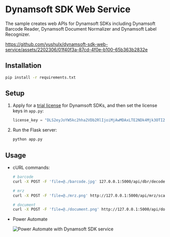 # Dynamsoft SDK Web Service
The sample creates web APIs for Dynamsoft SDKs including Dynamsoft Barcode Reader, Dynamsoft Document Normalizer and Dynamsoft Label Recognizer. 

https://github.com/yushulx/dynamsoft-sdk-web-service/assets/2202306/01f40f3a-87cd-4f0e-b100-65b363b2832e

## Installation
```bash
pip install -r requirements.txt
```

## Setup
1. Apply for a [trial license](https://www.dynamsoft.com/customer/license/trialLicense) for Dynamsoft SDKs, and then set the license keys in `app.py`:
    
    ```python
    license_key = "DLS2eyJoYW5kc2hha2VDb2RlIjoiMjAwMDAxLTE2NDk4Mjk3OTI2MzUiLCJvcmdhbml6YXRpb25JRCI6IjIwMDAwMSIsInNlc3Npb25QYXNzd29yZCI6IndTcGR6Vm05WDJrcEQ5YUoifQ=="
    ```
2. Run the Flask server:
    
    ```bash
    python app.py
    ```
## Usage
- cURL commands:

    ```bash
    # barcode
    curl -X POST -F 'file=@./barcode.jpg' 127.0.0.1:5000/api/dbr/decode

    # mrz
    curl -X POST -F 'file=@./mrz.png' http://127.0.0.1:5000/api/mrz/scan

    # document
    curl -X POST -F 'file=@./document.png' http://127.0.0.1:5000/api/document/rectify
    ```
- Power Automate
  
  ![Power Automate with Dynamsoft SDK service](https://www.dynamsoft.com/codepool/img/2023/05/power-automate-dynamsoft-service.png)
